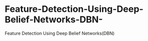 # Feature-Detection-Using-Deep-Belief-Networks-DBN-
Feature Detection Using Deep Belief Networks(DBN)
